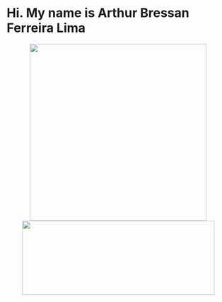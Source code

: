 # Hi. My name is Arthur Bressan Ferreira Lima

<p align="center">
  <img src="https://github-readme-stats.vercel.app/api?username=ArthurBres&show_icons=true&theme=blue" width="400">
  <img src="https://github-readme-stats.vercel.app/api/top-langs/?username=ArthurBres&hide_progress=true&theme=dark" width="435" height="168">
</p>
